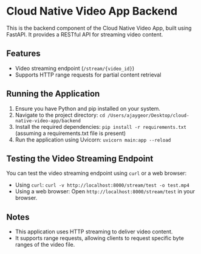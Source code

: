 # Cloud Native Video App Backend

This is the backend component of the Cloud Native Video App, built using FastAPI. It provides a RESTful API for streaming video content.

## Features

* Video streaming endpoint (`/stream/{video_id}`)
* Supports HTTP range requests for partial content retrieval

## Running the Application

1. Ensure you have Python and pip installed on your system.
2. Navigate to the project directory: `cd /Users/ajaygeor/Desktop/cloud-native-video-app/backend`
3. Install the required dependencies: `pip install -r requirements.txt` (assuming a requirements.txt file is present)
4. Run the application using Uvicorn: `uvicorn main:app --reload`

## Testing the Video Streaming Endpoint

You can test the video streaming endpoint using `curl` or a web browser:

* Using `curl`: `curl -v http://localhost:8000/stream/test -o test.mp4`
* Using a web browser: Open `http://localhost:8000/stream/test` in your browser.

## Notes

* This application uses HTTP streaming to deliver video content.
* It supports range requests, allowing clients to request specific byte ranges of the video file.
